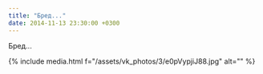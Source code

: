 ```yaml
---
title: "Бред..."
date: 2014-11-13 23:30:00 +0300
---
```


Бред...

{% include media.html f="/assets/vk_photos/3/e0pVypjiJ88.jpg" alt="" %}
